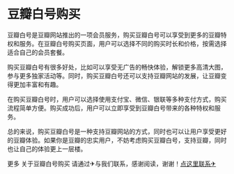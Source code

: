 # 豆瓣白号购买

豆瓣白号是豆瓣网站推出的一项会员服务，购买豆瓣白号可以享受到更多的豆瓣特权和服务。在豆瓣白号购买页面，用户可以选择不同的购买时长和价格，按需选择适合自己的会员套餐。

购买豆瓣白号有很多好处，比如可以享受无广告的畅快体验，解锁更多高清大图，参与更多独家活动等。同时，购买豆瓣白号还可以支持豆瓣网站的发展，让豆瓣变得更加丰富和有趣。

在购买豆瓣白号时，用户可以选择使用支付宝、微信、银联等多种支付方式，购买流程简单方便。购买成功后，用户可以立即享受到豆瓣白号带来的各种特权和服务。

总的来说，购买豆瓣白号是一种支持豆瓣网站的方式，同时也可以让用户享受更好的豆瓣体验。如果你是豆瓣的忠实用户，不妨考虑购买豆瓣白号，支持豆瓣，同时也让自己的体验更上一层楼。

更多 关于豆瓣白号购买 请通过✈与我们联系，感谢阅读，谢谢！[点这里联系✈](https://sms.k02.cc)